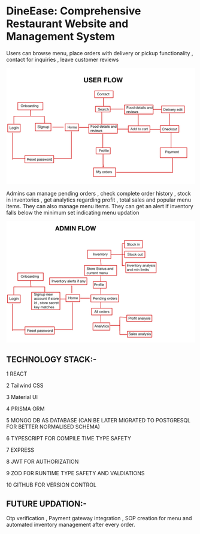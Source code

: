 # DineEase: Comprehensive Restaurant Website and Management System

Users can browse menu, place orders with delivery or pickup functionality , contact for inquiries , leave customer reviews

![UserFlow depiction](./UserFlow.jpeg)

Admins can manage pending orders , check complete order history , stock in inventories , get analytics regarding profit , total sales and popular menu items. They can also manage menu items. They can get an alert if inventory falls below the minimum set indicating menu updation

![AdminFlow depiction](./AdminFlow.jpeg)

## TECHNOLOGY STACK:-

1 REACT

2 Tailwind CSS

3 Material UI

4 PRISMA ORM

5 MONGO DB AS DATABASE (CAN BE LATER MIGRATED TO POSTGRESQL FOR BETTER NORMALISED SCHEMA)

6 TYPESCRIPT FOR COMPILE TIME TYPE SAFETY

7 EXPRESS 

8 JWT FOR AUTHORIZATION

9 ZOD FOR RUNTIME TYPE SAFETY AND VALDIATIONS

10 GITHUB FOR VERSION CONTROL

## FUTURE UPDATION:- 

Otp verification , Payment gateway integration , SOP creation for menu and automated inventory management after every order.

